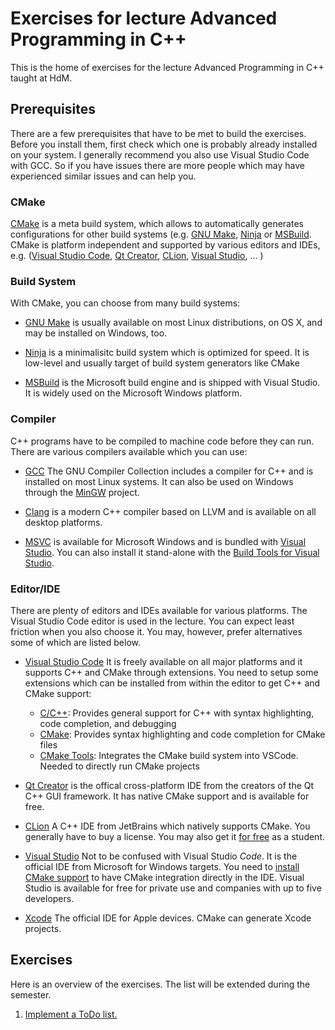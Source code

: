 # Exercises for lecture Advanced Programming in C++

This is the home of exercises for the lecture Advanced Programming in C++ taught at HdM.

## Prerequisites

There are a few prerequisites that have to be met to build the exercises. Before you install them, first check which one is probably already installed on your system. I generally recommend you also use Visual Studio Code with GCC. So if you have issues there are more people which may have experienced similar issues and can help you.

### CMake

[CMake](https://cmake.org/) is a meta build system, which allows to automatically generates configurations for other build systems (e.g. [GNU Make](https://www.gnu.org/software/make/), [Ninja](https://ninja-build.org/) or [MSBuild](https://github.com/microsoft/msbuild). CMake is platform independent and supported by various editors and IDEs, e.g. ([Visual Studio Code](https://code.visualstudio.com/), [Qt Creator](https://www.qt.io/product), [CLion](https://www.jetbrains.com/clion/), [Visual Studio](https://visualstudio.microsoft.com/vs/), ... )

### Build System

With CMake, you can choose from many build systems:

- [GNU Make](https://www.gnu.org/software/make/) is usually available on most Linux distributions, on OS X, and may be installed on Windows, too.

- [Ninja](https://ninja-build.org/) is a minimalisitc build system which is optimized for speed. It is low-level and usually target of build system generators like CMake

- [MSBuild](https://github.com/microsoft/msbuild) is the Microsoft build engine and is shipped with Visual Studio. It is widely used on the Microsoft Windows platform.

### Compiler

C++ programs have to be compiled to machine code before they can run. There are various compilers available which you can use:

- [GCC](https://gcc.gnu.org/) The GNU Compiler Collection includes a compiler for C++ and is installed on most Linux systems. It can also be used on Windows through the [MinGW](http://www.mingw.org/) project.

- [Clang](https://clang.llvm.org/) is a modern C++ compiler based on LLVM and is available on all desktop platforms.

- [MSVC](https://de.wikipedia.org/wiki/Visual_C%2B%2B) is available for Microsoft Windows and is bundled with [Visual Studio](https://visualstudio.microsoft.com/vs/). You can also install it stand-alone with the [Build Tools for Visual Studio](https://visualstudio.microsoft.com/downloads/#build-tools-for-visual-studio-2019).

### Editor/IDE

There are plenty of editors and IDEs available for various platforms. The Visual Studio Code editor is used in the lecture. You can expect least friction when you also choose it. You may, however, prefer alternatives some of which are listed below.

- [Visual Studio Code](https://code.visualstudio.com/) It is freely available on all major platforms and it supports C++ and CMake through extensions. You need to setup some extensions which can be installed from within the editor to get C++ and CMake support:

  - [C/C++](https://github.com/microsoft/vscode-cpptools): Provides general support for C++ with syntax highlighting, code completion, and debugging
  - [CMake](https://github.com/twxs/vs.language.cmake): Provides syntax highlighting and code completion for CMake files
  - [CMake Tools](https://github.com/microsoft/vscode-cmake-tools): Integrates the CMake build system into VSCode. Needed to directly run CMake projects

- [Qt Creator](https://www.qt.io/product) is the offical cross-platform IDE from the creators of the Qt C++ GUI framework. It has native CMake support and is available for free.

- [CLion](https://www.jetbrains.com/clion/) A C++ IDE from JetBrains which natively supports CMake. You generally have to buy a license. You may also get it [for free](https://www.jetbrains.com/de-de/community/education/#students) as a student.

- [Visual Studio](https://visualstudio.microsoft.com/vs/) Not to be confused with Visual Studio _Code_. It is the official IDE from Microsoft for Windows targets. You need to [install CMake support](https://docs.microsoft.com/de-de/cpp/build/cmake-projects-in-visual-studio?view=vs-2019) to have CMake integration directly in the IDE. Visual Studio is available for free for private use and companies with up to five developers.

- [Xcode](https://developer.apple.com/xcode/) The official IDE for Apple devices. CMake can generate Xcode projects.

## Exercises

Here is an overview of the exercises. The list will be extended during the semester.

1. [Implement a ToDo list.](doc/todo_list.md)
